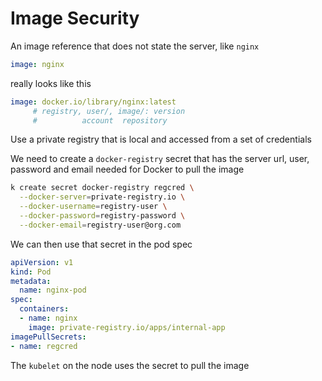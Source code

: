 # Image Security

An image reference that does not state the server, like `nginx` 
```yaml
image: nginx
```
really looks like this  
```yaml
image: docker.io/library/nginx:latest
     # registry, user/, image/: version
     #          account  repository
```

Use a private registry that is local and accessed from a set of credentials  

We need to create a `docker-registry` secret that has the server url, user, password and email needed for Docker to pull the image
```sh
k create secret docker-registry regcred \
  --docker-server=private-registry.io \
  --docker-username=registry-user \
  --docker-password=registry-password \
  --docker-email=registry-user@org.com
```
We can then use that secret in the pod spec
```yaml
apiVersion: v1
kind: Pod
metadata: 
  name: nginx-pod
spec: 
  containers:
  - name: nginx
    image: private-registry.io/apps/internal-app
imagePullSecrets:
- name: regcred
```
The `kubelet` on the node uses the secret to pull the image